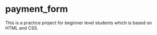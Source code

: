 # payment_form
This is a practice project for beginner level students which is based on HTML and CSS.
